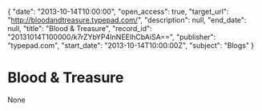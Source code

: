 {
  "date": "2013-10-14T10:00:00", 
  "open_access": true, 
  "target_url": "http://bloodandtreasure.typepad.com/", 
  "description": null, 
  "end_date": null, 
  "title": "Blood & Treasure", 
  "record_id": "20131014T100000/k7rZYbYP4InNEEIhCbAiSA==", 
  "publisher": "typepad.com", 
  "start_date": "2013-10-14T10:00:00Z", 
  "subject": "Blogs"
}

# Blood & Treasure

None